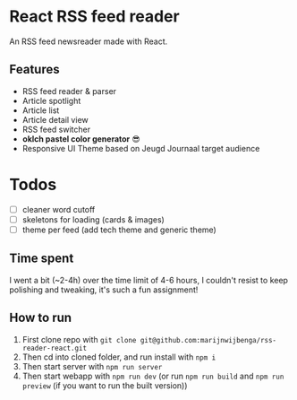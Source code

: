 # React RSS feed reader

An RSS feed newsreader made with React.

## Features
- RSS feed reader & parser
- Article spotlight
- Article list
- Article detail view
- RSS feed switcher
- **oklch pastel color generator** 😎 
- Responsive UI Theme based on Jeugd Journaal target audience 

# Todos
- [ ] cleaner word cutoff
- [ ] skeletons for loading (cards & images)
- [ ] theme per feed (add tech theme and generic theme)

## Time spent
I went a bit (~2-4h) over the time limit of 4-6 hours, I couldn't resist to keep polishing and tweaking, it's such a fun assignment!

## How to run
1. First clone repo with `git clone git@github.com:marijnwijbenga/rss-reader-react.git`
2. Then cd into cloned folder, and run install with `npm i`
3. Then start server with `npm run server`
4. Then start webapp with `npm run dev`
   (or run `npm run build` and `npm run preview` (if you want to run the built version))